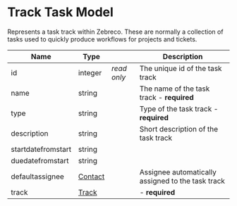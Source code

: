 # Track Task Model

Represents a task track within Zebreco. These are normally a collection of tasks used to quickly produce workflows for projects and tickets.

| Name              | Type                      |               | Description                                       |
|-------------------|---------------------------|---------------|---------------------------------------------------|
| id                | integer                   | _read only_   | The unique id of the task track                   |
| name              | string                    |               | The name of the task track - **required**         |
| type              | string                    |               | Type of the task track - **required**             |
| description       | string                    |               | Short description of the task track               |
| startdatefromstart| string                    |               |                                                   |
| duedatefromstart  | string                    |               |                                                   |
| defaultassignee   | [Contact](api-contact.md) |               | Assignee automatically assigned to the task track |
| track             | [Track](api-track.md)     |               | - **required**                                    |